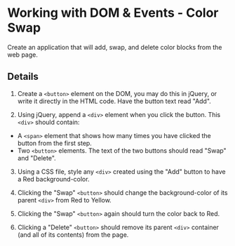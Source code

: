 # Working with DOM & Events - Color Swap
Create an application that will add, swap, and delete color blocks from the web page. 

## Details

1. Create a `<button>` element on the DOM, you may do this in jQuery, or write it directly in the HTML code. Have the button text read "Add".

2. Using jQuery, append a `<div>` element when you click the button. This `<div>` should contain:

 - A `<span>` element that shows how many times you have clicked the button from the first step.
 - Two `<button>` elements. The text of the two buttons should read "Swap" and "Delete".

3. Using a CSS file, style any `<div>` created using the "Add" button to have a Red background-color.

4. Clicking the "Swap" `<button>` should change the background-color of its parent `<div>` from Red to Yellow.

5. Clicking the "Swap" `<button>` again should turn the color back to Red.

6. Clicking a "Delete" `<button>` should remove its parent `<div>` container (and all of its contents) from the page.
